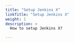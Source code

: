 ```yaml
---
title: "Setup Jenkins X"
linkTitle: "Setup Jenkins X"
weight: 1
description: >
  How to setup Jenkins X?

---
```


